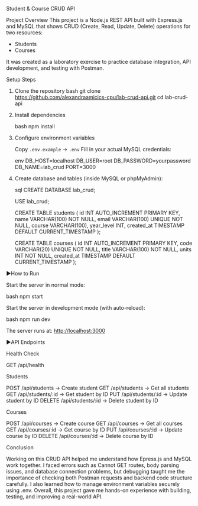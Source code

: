 Student & Course CRUD API

Project Overview
This project is a Node.js REST API built with Express.js and MySQL that shows CRUD (Create, Read, Update, Delete) operations for two resources:  
- Students
- Courses  

It was created as a laboratory exercise to practice database integration, API development, and testing with Postman.  


Setup Steps
1. Clone the repository
  bash
   git clone https://github.com/alexandraamicics-cpu/lab-crud-api.git
   cd lab-crud-api

2. Install dependencies

   bash
   npm install

3. Configure environment variables

   Copy `.env.example` → `.env`
   Fill in your actual MySQL credentials:

     env
     DB_HOST=localhost
     DB_USER=root
     DB_PASSWORD=yourpassword
     DB_NAME=lab_crud
     PORT=3000
    

4. Create database and tables (inside MySQL or phpMyAdmin):

   sql
   CREATE DATABASE lab_crud;

   USE lab_crud;

   CREATE TABLE students (
     id INT AUTO_INCREMENT PRIMARY KEY,
     name VARCHAR(100) NOT NULL,
     email VARCHAR(100) UNIQUE NOT NULL,
     course VARCHAR(100),
     year_level INT,
     created_at TIMESTAMP DEFAULT CURRENT_TIMESTAMP
   );

   CREATE TABLE courses (
     id INT AUTO_INCREMENT PRIMARY KEY,
     code VARCHAR(20) UNIQUE NOT NULL,
     title VARCHAR(100) NOT NULL,
     units INT NOT NULL,
     created_at TIMESTAMP DEFAULT CURRENT_TIMESTAMP
   );
   
 ▶️How to Run

Start the server in normal mode:

  bash
  npm start
  
Start the server in development mode (with auto-reload):

  bash
  npm run dev
  
The server runs at:
 [http://localhost:3000](http://localhost:3000)



▶️API Endpoints

Health Check

 GET /api/health

Students

POST /api/students → Create student
GET /api/students → Get all students
GET /api/students/:id → Get student by ID
PUT /api/students/:id → Update student by ID
DELETE /api/students/:id → Delete student by ID

Courses

POST /api/courses → Create course
GET /api/courses → Get all courses
GET /api/courses/:id → Get course by ID
PUT /api/courses/:id → Update course by ID
DELETE /api/courses/:id → Delete course by ID


Conclusion

Working on this CRUD API helped me understand how Epress.js and MySQL work together. I faced errors such as Cannot GET routes, body parsing issues, and database connection problems, but debugging taught me the importance of checking both Postman requests and backend code structure carefully. I also learned how to manage environment variables securely using .env. Overall, this project gave me hands-on experience with building, testing, and improving a real-world API.
